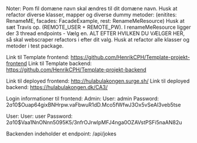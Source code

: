 Noter:
Pom fil domæne navn skal ændres til dit domæne navn. 
Husk at refactor diverse klasser, mapper og diverse dummy metoder:
(enitites: RenameME, facades: FacadeExample, rest: RenameMeResource) 
Husk at sæt Travis op. (REMOTE_USER + REMOTE_PW).
I renameMeResource ligger der 3 thread endpoints - 
Vælg en. ALT EFTER HVILKEN DU VÆLGER HER, så skal webscraper refactors i efter dit valg. 
Husk at refactor alle klasser og metoder i test package.

Link til Template frontend: https://github.com/HenrikCPH/Template-projekt-frontend
Link til Template backend: https://github.com/HenrikCPH/Template-projekt-backend

Link til deployed frontend: http://hulabulakongen.surge.sh/
Link til deployed backend: https://hulabulakongen.dk/CA3/

Login informationer til frontend:
Admin:
User: admin
Password: $2a$10$Ouap64gixBNHrpw.vaFbwuR1dD.Mco5fWfwJ3Ox5vSeAl3veb5tse

User:
User: user
Password: $2a$10$Vaa1NnONnn5095K5/3nfrOJrwlpMFJ4nga0OZAVstPSFi5naAN82u

Backenden indeholder et endpoint: /api/jokes



